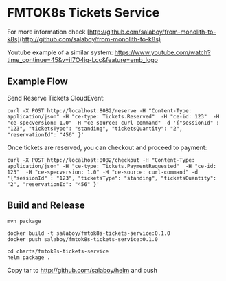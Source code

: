 # FMTOK8s Tickets Service
For more information check [http://github.com/salaboy/from-monolith-to-k8s](http://github.com/salaboy/from-monolith-to-k8s)

Youtube example of a similar system: https://www.youtube.com/watch?time_continue=45&v=iI7O4iq-Lcc&feature=emb_logo

## Example Flow

Send Reserve Tickets CloudEvent: 

```
curl -X POST http://localhost:8082/reserve -H "Content-Type: application/json" -H "ce-type: Tickets.Reserved"  -H "ce-id: 123"  -H "ce-specversion: 1.0" -H "ce-source: curl-command" -d '{"sessionId" : "123", "ticketsType": "standing", "ticketsQuantity": "2", "reservationId": "456" }' 

```

Once tickets are reserved, you can checkout and proceed to payment: 

```
curl -X POST http://localhost:8082/checkout -H "Content-Type: application/json" -H "ce-type: Tickets.PaymentRequested"  -H "ce-id: 123"  -H "ce-specversion: 1.0" -H "ce-source: curl-command" -d '{"sessionId" : "123", "ticketsType": "standing", "ticketsQuantity": "2", "reservationId": "456" }' 

```



## Build and Release

```
mvn package
```

```
docker build -t salaboy/fmtok8s-tickets-service:0.1.0
docker push salaboy/fmtok8s-tickets-service:0.1.0
```

```
cd charts/fmtok8s-tickets-service
helm package .
```

Copy tar to http://github.com/salaboy/helm and push
